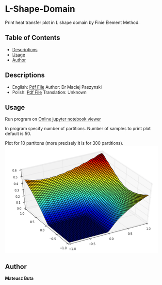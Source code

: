 # L-Shape-Domain
Print heat transfer plot in L shape domain by Finie Element Method.

## Table of Contents
- [Descriptions](#descriptions)
- [Usage](#usage)
- [Author](#author)

## Descriptions
* English: [Pdf File](https://github.com/matbut/L-Shape-Domain/blob/master/descriptions/L-Shape-Domain-Descripion-Eng.pdf)
Author: Dr Maciej Paszynski 
* Polish: [Pdf File](https://github.com/matbut/L-Shape-Domain/blob/master/descriptions/L-Shape-Domain-Description-Pl.pdf)
Translation: Unknown 

## Usage
Run program on [Online jupyter notebook viewer](http://nbviewer.jupyter.org/github/matbut/L-Shape-Domain/blob/master/L-Shape-Domain.ipynb)

In program specify number of partitions. 
Number of samples to print plot default is 50.

Plot for 10 partitons (more precisely it is for 300 partitions).
![alt text](https://github.com/matbut/L-Shape-Domain/blob/master/img/plot.png)

## Author
**Mateusz Buta**
